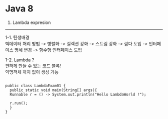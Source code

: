 Java 8
======
1. Lambda expresion
-------------------
1-1. 탄생배경   
빅데이터 처리 방법 -> 병렬화 -> 컬렉션 강화 -> 스트림 강화 -> 람다 도입 -> 인터페이스 명세 변경 -> 함수형 인터페이스 도입

1-2. Lambda ?   
편하게 만들 수 있는 코드 블록!   
익명객체 까지 없이 생성 가능
<pre>
<code>
public class LambdaExam01 {
  public static void main(String[] args){
  Runnable r = () -> System.out.println("Hello LambdaWorld !");
  
  r.run();
  }
}
</code>
</pre>

